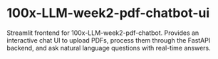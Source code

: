 # 100x-LLM-week2-pdf-chatbot-ui
Streamlit frontend for 100x-LLM-week2-pdf-chatbot.   Provides an interactive chat UI to upload PDFs, process them through the FastAPI backend, and ask natural language questions with real-time answers.
